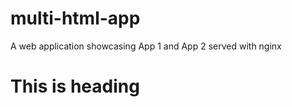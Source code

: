 # multi-html-app
A web application showcasing App 1 and App 2 served with nginx
<h1> This is heading <h1>
